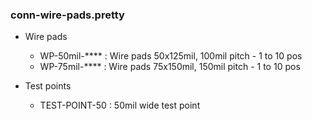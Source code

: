 ### conn-wire-pads.pretty ###

* Wire pads
    - WP-50mil-**** : Wire pads 50x125mil, 100mil pitch - 1 to 10 pos
    - WP-75mil-**** : Wire pads 75x150mil, 150mil pitch - 1 to 10 pos

* Test points 
    - TEST-POINT-50 : 50mil wide test point